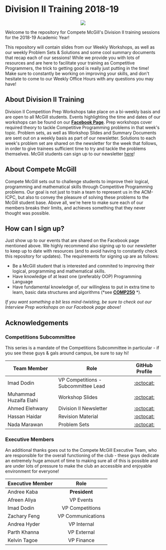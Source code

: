 # Division II Training 2018-19

<p align="center"> <img src="https://puu.sh/CzqM4/fe98979d39.png"/> </div>

Welcome to the repository for Compete McGill's Division II training sessions for the 2018-19 Academic Year!

This repository will contain  slides from our Weekly Workshops, as well as our weekly Problem Sets & Solutions and some cool summary documents that recap each of our sessions! While we provide you with lots of resources and are here to facilitate your training as Competitive Programmers, the trick to getting good is really just putting in the time! Make sure to constantly be working on improving your skills, and don't hesitate to come to our Weekly Office Hours with any questions you may have!

## About Division II Training
Division II Competition Prep Workshops take place on a bi-weekly basis and are open to all McGill students. Events highlighting the time and dates of our workshops can be found on our [**Facebook Page**](https://www.facebook.com/CompetitiveProgrammingMcGill/). Prep workshops cover required theory to tackle Competitive Programming problems in that week's topic. Problem sets, as well as Workshop Slides and Summary Documents are sent out on a weekly basis as part of our newsletter. Solutions to each week's problem set are shared on the newsletter for the week that follows, in order to give trainees sufficient time to try and tackle the problems themselves. McGill students can sign up to our newsletter [here](http://eepurl.com/gdjHbj)!

## About Compete McGill
Compete McGill sets out to challenge students to improve their logical, programming and mathematical skills through Competitive Programming problems. Our goal is not just to train a team to represent us in the ACM-ICPC, but also to convey the pleasure of solving these problems to the McGill student base. Above all, we're here to make sure each of our members breaks their limits, and achieves something that they never thought was possible. 

## How can I sign up?
Just show up to our events that are shared on the Facebook page mentioned above. We highly recommend also signing up to our newsletter to keep up to date with resources (and to avoid having to constantly check this repository for updates). The requirements for signing up are as follows:
* Be a McGill student that is interested and commited to improving their logical, programming and mathematical skills. 
* Have knowledge of at least one (preferably OOP) Programming Language
* Have fundamental knowledge of, our willingless to put in extra time to learn, basic data structures and algorithms (*see **[COMP250](http://www.cim.mcgill.ca/~langer/250.html)** *).

*If you want something a bit less mind-twisting, be sure to check out our Interview Prep workshops on our Facebook page above!*

## Acknowledgements

### Competitions Subcommittee 
This series is a mandate of the Competitions Subcommittee in particular - if you see these guys & gals around campus, be sure to say hi!

| Team Member            | Role                                | GitHub Profile                                 |
|------------------------|-------------------------------------|:----------------------------------------------:|
| Imad Dodin             | VP Competitions - Subcommittee Lead | [:octocat:](https://github.com/idodin)         |
| Muhammad Huzaifa Elahi | Workshop Slides                     | [:octocat:](https://github.com/HuzaifaElahi)   |
| Ahmed Elehwany         | Division II Newsletter              | [:octocat:](https://github.com/ahmed-elehwany) |
| Hassan Haidar          | Revision Material                   | [:octocat:](https://github.com/HassanHaidar)   |
| Nada Marawan           | Problem Sets                        | [:octocat:](https://github.com/nadashoukry)    |


### Executive Members

An additional thanks goes out to the Compete McGill Executive Team, who are responsible for the overall functioning of the club - these guys dedicate an extremely huge amount of time to making sure all of this is possible and are under lots of pressure to make the club an accessible and enjoyable environment for everyone!

  
| Executive Member |        Role       |
|------------------|:-----------------:|
| Andree Kaba      |   **President**   |
| Afreen Aliya     |     VP Events     |
| Imad Dodin       |  VP Competitions  |
| Zachary Feng     | VP Communications |
| Andrea Hyder     |    VP Internal    |
| Parth Khanna     |    VP External    |
| Kelvin Tagoe     |    VP Finance     |




